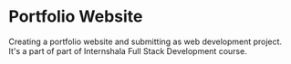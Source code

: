 # Portfolio Website

Creating a portfolio website and submitting as web development project. 
<br>
It's a part of part of Internshala Full Stack Development course. 